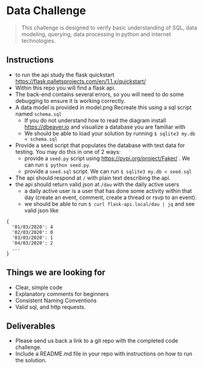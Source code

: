 # Data Challenge

> This challenge is designed to verify basic understanding of SQL, data modeling,
> querying, data processing in python and internet technologies.

## Instructions

- to run the api study the flask quickstart https://flask.palletsprojects.com/en/1.1.x/quickstart/
- Within this repo you will find a flask api.
- The back-end contains several errors, so you will need to do some debugging to ensure it is working correctly.
- A data model is provided in model.png Recreate this using a sql script named `schema.sql`
  - If you do not understand how to read the diagram install https://dbeaver.io and visualize a database you are familiar with
  - We should be able to load your solution by running `$ sqlite3 my.db < schema.sql`
- Provide a seed script that populates the database with test data for testing. You may do this in one of 2 ways:
  - provide a `seed.py` script using https://pypi.org/project/Faker/ . We can run `$ python seed.py`.
  - provide a `seed.sql` script. We can run `$ sqlite3 my.db < seed.sql` 
- The api should respond at `/` with plain text describing the api.
- the api should return valid json at `/dau` with the daily active users
  - a daily active user is a user that has done some activity within that day (create an event, comment, create a  thread or rsvp to an event).
  - we should be able to run `$ curl flask-api.local/dau | jq` and see valid json like
```
{
  '01/03/2020': 4
  '02/03/2020': 0
  '03/03/2020': 1
  '04/03/2020': 2
  ...
}
```

## Things we are looking for

- Clear, simple code
- Explanatory comments for beginners
- Consistent Naming Conventions
- Valid sql, and http requests.

## Deliverables

- Please send us back a link to a git repo with the completed code challenge. 
- Include a README.md file in your repo with instructions on how to run the solution.
